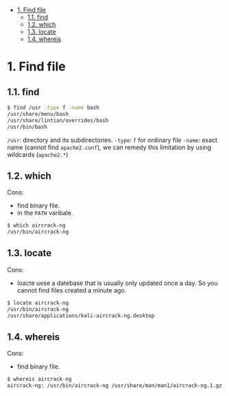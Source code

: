 - [1. Find file](#1-find-file)
  - [1.1. find](#11-find)
  - [1.2. which](#12-which)
  - [1.3. locate](#13-locate)
  - [1.4. whereis](#14-whereis)

# 1. Find file

## 1.1. find

```bash
$ find /usr -type f -name bash
/usr/share/menu/bash
/usr/share/lintian/overrides/bash
/usr/bin/bash
```

`/usr`: directory and its subdirectories.
`-type`: `f` for ordinary file
`-name`: exact name (cannot find `apache2.conf`), we can remedy this limitation by using wildcards (`apache2.*`)

## 1.2. which

Cons: 
- find binary file.
- in the `PATH` varibale.

```bash
$ which aircrack-ng
/usr/bin/aircrack-ng
```

## 1.3. locate

Cons: 
- loacte uese a datebase that is usually only updated once a day. So you cannot find files created a minute ago.
```bash
$ locate aircrack-ng
/usr/bin/aircrack-ng
/usr/share/applications/kali-aircrack-ng.desktop
```
## 1.4. whereis

Cons: 
- find binary file.
```bash
$ whereis aircrack-ng
aircrack-ng: /usr/bin/aircrack-ng /usr/share/man/man1/aircrack-ng.1.gz
```
